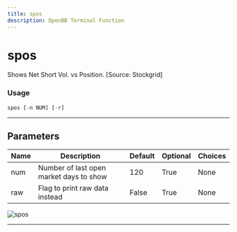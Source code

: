 ```yaml
---
title: spos
description: OpenBB Terminal Function
---
```


# spos

Shows Net Short Vol. vs Position. [Source: Stockgrid]

### Usage

```python
spos [-n NUM] [-r]
```

---

## Parameters

| Name | Description | Default | Optional | Choices |
| ---- | ----------- | ------- | -------- | ------- |
| num | Number of last open market days to show | 120 | True | None |
| raw | Flag to print raw data instead | False | True | None |

![spos](https://user-images.githubusercontent.com/46355364/154101511-fd2d65e9-69a6-46f3-aa78-77c032c6900d.png)

---
